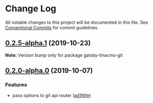 # Change Log

All notable changes to this project will be documented in this file.
See [Conventional Commits](https://conventionalcommits.org) for commit guidelines.

## [0.2.5-alpha.1](https://github.com/tinacms/tinacms/compare/gatsby-tinacms-git@0.2.5-alpha.0...gatsby-tinacms-git@0.2.5-alpha.1) (2019-10-23)

**Note:** Version bump only for package gatsby-tinacms-git





## [0.2.0-alpha.0](https://github.com/tinacms/tinacms/compare/gatsby-tinacms-git@0.1.1...gatsby-tinacms-git@0.2.0-alpha.0) (2019-10-07)

### Features

- pass options to git api router ([ad1f4fe](https://github.com/tinacms/tinacms/commit/ad1f4fe))
